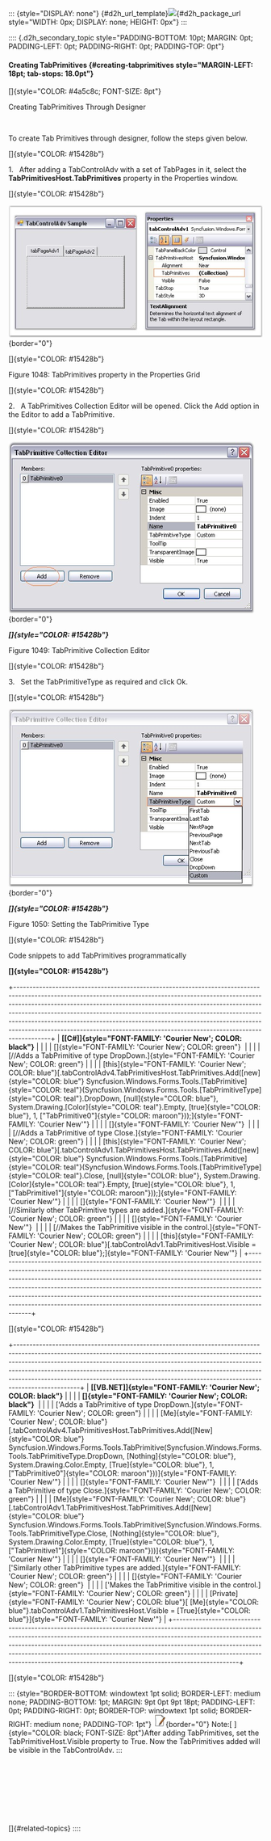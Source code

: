 ::: {style="DISPLAY: none"}
[](ms-xhelp:///?Id=d2h_url_template){#d2h_url_template}![](!package_url!){#d2h_package_url style="WIDTH: 0px; DISPLAY: none; HEIGHT: 0px"}
:::

:::: {.d2h_secondary_topic style="PADDING-BOTTOM: 10pt; MARGIN: 0pt; PADDING-LEFT: 0pt; PADDING-RIGHT: 0pt; PADDING-TOP: 0pt"}
#### Creating TabPrimitives {#creating-tabprimitives style="MARGIN-LEFT: 18pt; tab-stops: 18.0pt"}

[]{style="COLOR: #4a5c8c; FONT-SIZE: 8pt"} 

Creating TabPrimitives Through Designer

 

To create Tab Primitives through designer, follow the steps given below.

[]{style="COLOR: #15428b"} 

1.   After adding a TabControlAdv with a set of TabPages in it, select the **TabPrimitivesHost.TabPrimitives** property in the Properties window.

[]{style="COLOR: #15428b"} 

![](ImagesExt/image76_1027.jpg){border="0"}

[]{style="COLOR: #15428b"} 

Figure 1048: TabPrimitives property in the Properties Grid

[]{style="COLOR: #15428b"} 

2.   A TabPrimitives Collection Editor will be opened. Click the Add option in the Editor to add a TabPrimitive.

[]{style="COLOR: #15428b"} 

![](ImagesExt/image76_1028.jpg){border="0"}

***[]{style="COLOR: #15428b"}*** 

Figure 1049: TabPrimitive Collection Editor

[]{style="COLOR: #15428b"} 

3.   Set the TabPrimitiveType as required and click Ok.

[]{style="COLOR: #15428b"} 

![](ImagesExt/image76_1029.jpg){border="0"}

***[]{style="COLOR: #15428b"}*** 

Figure 1050: Setting the TabPrimitive Type

[]{style="COLOR: #15428b"} 

Code snippets to add TabPrimitives programmatically

**[]{style="COLOR: #15428b"}** 

+-----------------------------------------------------------------------------------------------------------------------------------------------------------------------------------------------------------------------------------------------------------------------------------------------------------------------------------------------------------------------------------------------------------------------------------------------------------------------------------------------+
| **[\[C#\]]{style="FONT-FAMILY: 'Courier New'; COLOR: black"}**                                                                                                                                                                                                                                                                                                                                                                                                                                |
|                                                                                                                                                                                                                                                                                                                                                                                                                                                                                               |
| []{style="FONT-FAMILY: 'Courier New'; COLOR: green"}                                                                                                                                                                                                                                                                                                                                                                                                                                          |
|                                                                                                                                                                                                                                                                                                                                                                                                                                                                                               |
| [//Adds a TabPrimitive of type DropDown.]{style="FONT-FAMILY: 'Courier New'; COLOR: green"}                                                                                                                                                                                                                                                                                                                                                                                                   |
|                                                                                                                                                                                                                                                                                                                                                                                                                                                                                               |
| [this]{style="FONT-FAMILY: 'Courier New'; COLOR: blue"}[.tabControlAdv4.TabPrimitivesHost.TabPrimitives.Add([new]{style="COLOR: blue"} Syncfusion.Windows.Forms.Tools.[TabPrimitive]{style="COLOR: teal"}(Syncfusion.Windows.Forms.Tools.[TabPrimitiveType]{style="COLOR: teal"}.DropDown, [null]{style="COLOR: blue"}, System.Drawing.[Color]{style="COLOR: teal"}.Empty, [true]{style="COLOR: blue"}, 1, [\"TabPrimitive0\"]{style="COLOR: maroon"}));]{style="FONT-FAMILY: 'Courier New'"} |
|                                                                                                                                                                                                                                                                                                                                                                                                                                                                                               |
| []{style="FONT-FAMILY: 'Courier New'"}                                                                                                                                                                                                                                                                                                                                                                                                                                                        |
|                                                                                                                                                                                                                                                                                                                                                                                                                                                                                               |
| [//Adds a TabPrimitive of type Close.]{style="FONT-FAMILY: 'Courier New'; COLOR: green"}                                                                                                                                                                                                                                                                                                                                                                                                      |
|                                                                                                                                                                                                                                                                                                                                                                                                                                                                                               |
| [this]{style="FONT-FAMILY: 'Courier New'; COLOR: blue"}[.tabControlAdv1.TabPrimitivesHost.TabPrimitives.Add([new]{style="COLOR: blue"} Syncfusion.Windows.Forms.Tools.[TabPrimitive]{style="COLOR: teal"}(Syncfusion.Windows.Forms.Tools.[TabPrimitiveType]{style="COLOR: teal"}.Close, [null]{style="COLOR: blue"}, System.Drawing.[Color]{style="COLOR: teal"}.Empty, [true]{style="COLOR: blue"}, 1, [\"TabPrimitive1\"]{style="COLOR: maroon"}));]{style="FONT-FAMILY: 'Courier New'"}    |
|                                                                                                                                                                                                                                                                                                                                                                                                                                                                                               |
| []{style="FONT-FAMILY: 'Courier New'"}                                                                                                                                                                                                                                                                                                                                                                                                                                                        |
|                                                                                                                                                                                                                                                                                                                                                                                                                                                                                               |
| [//Similarly other TabPrimitive types are added.]{style="FONT-FAMILY: 'Courier New'; COLOR: green"}                                                                                                                                                                                                                                                                                                                                                                                           |
|                                                                                                                                                                                                                                                                                                                                                                                                                                                                                               |
| []{style="FONT-FAMILY: 'Courier New'"}                                                                                                                                                                                                                                                                                                                                                                                                                                                        |
|                                                                                                                                                                                                                                                                                                                                                                                                                                                                                               |
| [//Makes the TabPrimitive visible in the control.]{style="FONT-FAMILY: 'Courier New'; COLOR: green"}                                                                                                                                                                                                                                                                                                                                                                                          |
|                                                                                                                                                                                                                                                                                                                                                                                                                                                                                               |
| [this]{style="FONT-FAMILY: 'Courier New'; COLOR: blue"}[.tabControlAdv1.TabPrimitivesHost.Visible = [true]{style="COLOR: blue"};]{style="FONT-FAMILY: 'Courier New'"}                                                                                                                                                                                                                                                                                                                         |
+-----------------------------------------------------------------------------------------------------------------------------------------------------------------------------------------------------------------------------------------------------------------------------------------------------------------------------------------------------------------------------------------------------------------------------------------------------------------------------------------------+

[]{style="COLOR: #15428b"} 

+--------------------------------------------------------------------------------------------------------------------------------------------------------------------------------------------------------------------------------------------------------------------------------------------------------------------------------------------------------------------------------------------------------------------------+
| **[\[VB.NET\]]{style="FONT-FAMILY: 'Courier New'; COLOR: black"}**                                                                                                                                                                                                                                                                                                                                                       |
|                                                                                                                                                                                                                                                                                                                                                                                                                          |
| **[]{style="FONT-FAMILY: 'Courier New'; COLOR: black"}**                                                                                                                                                                                                                                                                                                                                                                 |
|                                                                                                                                                                                                                                                                                                                                                                                                                          |
| [\'Adds a TabPrimitive of type DropDown.]{style="FONT-FAMILY: 'Courier New'; COLOR: green"}                                                                                                                                                                                                                                                                                                                              |
|                                                                                                                                                                                                                                                                                                                                                                                                                          |
| [Me]{style="FONT-FAMILY: 'Courier New'; COLOR: blue"}[.tabControlAdv4.TabPrimitivesHost.TabPrimitives.Add([New]{style="COLOR: blue"} Syncfusion.Windows.Forms.Tools.TabPrimitive(Syncfusion.Windows.Forms.Tools.TabPrimitiveType.DropDown, [Nothing]{style="COLOR: blue"}, System.Drawing.Color.Empty, [True]{style="COLOR: blue"}, 1, [\"TabPrimitive0\"]{style="COLOR: maroon"}))]{style="FONT-FAMILY: 'Courier New'"} |
|                                                                                                                                                                                                                                                                                                                                                                                                                          |
| []{style="FONT-FAMILY: 'Courier New'"}                                                                                                                                                                                                                                                                                                                                                                                   |
|                                                                                                                                                                                                                                                                                                                                                                                                                          |
| [\'Adds a TabPrimitive of type Close.]{style="FONT-FAMILY: 'Courier New'; COLOR: green"}                                                                                                                                                                                                                                                                                                                                 |
|                                                                                                                                                                                                                                                                                                                                                                                                                          |
| [Me]{style="FONT-FAMILY: 'Courier New'; COLOR: blue"}[.tabControlAdv1.TabPrimitivesHost.TabPrimitives.Add([New]{style="COLOR: blue"} Syncfusion.Windows.Forms.Tools.TabPrimitive(Syncfusion.Windows.Forms.Tools.TabPrimitiveType.Close, [Nothing]{style="COLOR: blue"}, System.Drawing.Color.Empty, [True]{style="COLOR: blue"}, 1, [\"TabPrimitive1\"]{style="COLOR: maroon"}))]{style="FONT-FAMILY: 'Courier New'"}    |
|                                                                                                                                                                                                                                                                                                                                                                                                                          |
| []{style="FONT-FAMILY: 'Courier New'"}                                                                                                                                                                                                                                                                                                                                                                                   |
|                                                                                                                                                                                                                                                                                                                                                                                                                          |
| [\'Similarly other TabPrimitive types are added.]{style="FONT-FAMILY: 'Courier New'; COLOR: green"}                                                                                                                                                                                                                                                                                                                      |
|                                                                                                                                                                                                                                                                                                                                                                                                                          |
| []{style="FONT-FAMILY: 'Courier New'; COLOR: green"}                                                                                                                                                                                                                                                                                                                                                                     |
|                                                                                                                                                                                                                                                                                                                                                                                                                          |
| [\'Makes the TabPrimitive visible in the control.]{style="FONT-FAMILY: 'Courier New'; COLOR: green"}                                                                                                                                                                                                                                                                                                                     |
|                                                                                                                                                                                                                                                                                                                                                                                                                          |
| [Private]{style="FONT-FAMILY: 'Courier New'; COLOR: blue"}[ [Me]{style="COLOR: blue"}.tabControlAdv1.TabPrimitivesHost.Visible = [True]{style="COLOR: blue"}]{style="FONT-FAMILY: 'Courier New'"}                                                                                                                                                                                                                        |
+--------------------------------------------------------------------------------------------------------------------------------------------------------------------------------------------------------------------------------------------------------------------------------------------------------------------------------------------------------------------------------------------------------------------------+

[]{style="COLOR: #15428b"} 

::: {style="BORDER-BOTTOM: windowtext 1pt solid; BORDER-LEFT: medium none; PADDING-BOTTOM: 1pt; MARGIN: 9pt 0pt 9pt 18pt; PADDING-LEFT: 0pt; PADDING-RIGHT: 0pt; BORDER-TOP: windowtext 1pt solid; BORDER-RIGHT: medium none; PADDING-TOP: 1pt"}
![](ImagesExt/image76_1.jpg){border="0"} Note:[ ]{style="COLOR: black; FONT-SIZE: 8pt"}After adding TabPrimitives, set the TabPrimitiveHost.Visible property to True. Now the TabPrimitives added will be visible in the TabControlAdv.
:::

 

 

 

 

[]{#related-topics}
::::
